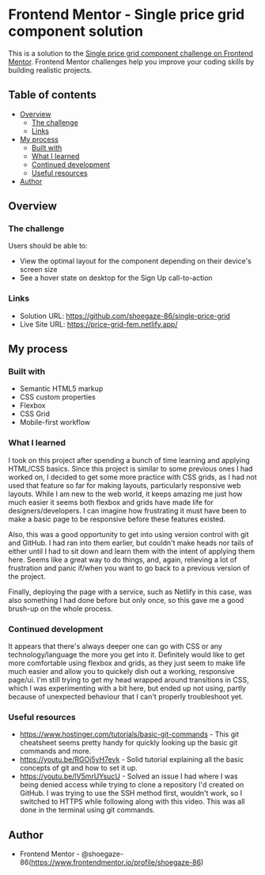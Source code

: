 # Frontend Mentor - Single price grid component solution

This is a solution to the [Single price grid component challenge on Frontend Mentor](https://www.frontendmentor.io/challenges/single-price-grid-component-5ce41129d0ff452fec5abbbc). Frontend Mentor challenges help you improve your coding skills by building realistic projects. 

## Table of contents

- [Overview](#overview)
  - [The challenge](#the-challenge)
  - [Links](#links)
- [My process](#my-process)
  - [Built with](#built-with)
  - [What I learned](#what-i-learned)
  - [Continued development](#continued-development)
  - [Useful resources](#useful-resources)
- [Author](#author)

## Overview

### The challenge

Users should be able to:

- View the optimal layout for the component depending on their device's screen size
- See a hover state on desktop for the Sign Up call-to-action

### Links

- Solution URL: https://github.com/shoegaze-86/single-price-grid
- Live Site URL: https://price-grid-fem.netlify.app/

## My process

### Built with

- Semantic HTML5 markup
- CSS custom properties
- Flexbox
- CSS Grid
- Mobile-first workflow

### What I learned

I took on this project after spending a bunch of time learning and applying HTML/CSS basics. Since this project is similar to some previous ones I had worked on, I decided to get some more practice with CSS grids, as I had not used that feature so far for making layouts, particularly responsive web layouts. While I am new to the web world, it keeps amazing me just how much easier it seems both flexbox and grids have made life for designers/developers. I can imagine how frustrating it must have been to make a basic page to be responsive before these features existed. 

Also, this was a good opportunity to get into using version control with git and GitHub. I had ran into them earlier, but couldn't make heads nor tails of either until I had to sit down and learn them with the intent of applying them here. Seems like a great way to do things, and, again, relieving a lot of frustration and panic if/when you want to go back to a previous version of the project.

Finally, deploying the page with a service, such as Netlify in this case, was also something I had done before but only once, so this gave me a good brush-up on the whole process.

### Continued development

It appears that there's always deeper one can go with CSS or any technology/language the more you get into it. Definitely would like to get more comfortable using flexbox and grids, as they just seem to make life much easier and allow you to quickely dish out a working, responsive page/ui. I'm still trying to get my head wrapped around transitions in CSS, which I was experimenting with a bit here, but ended up not using, partly because of unexpected behaviour that I can't properly troubleshoot yet. 

### Useful resources

- https://www.hostinger.com/tutorials/basic-git-commands - This git cheatsheet seems pretty handy for quickly looking up the basic git commands and more.
- https://youtu.be/RGOj5yH7evk - Solid tutorial explaining all the basic concepts of git and how to set it up.
- https://youtu.be/lV5mrUYsucU - Solved an issue I had where I was being denied access while trying to clone a repository I'd created on GitHub. I was trying to use the SSH method first, wouldn't work, so I switched to HTTPS while following along with this video. This was all done in the terminal using git commands.

## Author

- Frontend Mentor - @shoegaze-86(https://www.frontendmentor.io/profile/shoegaze-86)